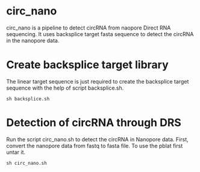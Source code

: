 # circ_nano
circ_nano is a pipeline to detect circRNA from naopore Direct RNA sequencing. It uses backsplice target fasta sequence to detect the circRNA in the nanopore data.

# Create backsplice target library
The linear target sequence is just required to create the backsplice target sequence with the help of script backsplice.sh. 

`sh backsplice.sh`

# Detection of circRNA through DRS
Run the script circ_nano.sh to detect the circRNA in Nanopore data. First, convert the nanopore data from fastq to fasta file. To use the pblat first untar it.

`sh circ_nano.sh`
